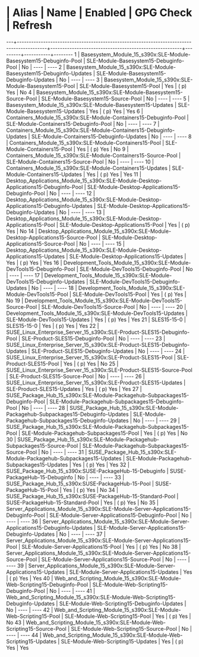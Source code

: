 #  | Alias                                                                                    | Name                                                  | Enabled | GPG Check | Refresh
---+------------------------------------------------------------------------------------------+-------------------------------------------------------+---------+-----------+--------
 1 | Basesystem_Module_15_s390x:SLE-Module-Basesystem15-Debuginfo-Pool                        | SLE-Module-Basesystem15-Debuginfo-Pool                | No      | ----      | ----
 2 | Basesystem_Module_15_s390x:SLE-Module-Basesystem15-Debuginfo-Updates                     | SLE-Module-Basesystem15-Debuginfo-Updates             | No      | ----      | ----
 3 | Basesystem_Module_15_s390x:SLE-Module-Basesystem15-Pool                                  | SLE-Module-Basesystem15-Pool                          | Yes     | ( p) Yes  | No
 4 | Basesystem_Module_15_s390x:SLE-Module-Basesystem15-Source-Pool                           | SLE-Module-Basesystem15-Source-Pool                   | No      | ----      | ----
 5 | Basesystem_Module_15_s390x:SLE-Module-Basesystem15-Updates                               | SLE-Module-Basesystem15-Updates                       | Yes     | ( p) Yes  | Yes
 6 | Containers_Module_15_s390x:SLE-Module-Containers15-Debuginfo-Pool                        | SLE-Module-Containers15-Debuginfo-Pool                | No      | ----      | ----
 7 | Containers_Module_15_s390x:SLE-Module-Containers15-Debuginfo-Updates                     | SLE-Module-Containers15-Debuginfo-Updates             | No      | ----      | ----
 8 | Containers_Module_15_s390x:SLE-Module-Containers15-Pool                                  | SLE-Module-Containers15-Pool                          | Yes     | ( p) Yes  | No
 9 | Containers_Module_15_s390x:SLE-Module-Containers15-Source-Pool                           | SLE-Module-Containers15-Source-Pool                   | No      | ----      | ----
10 | Containers_Module_15_s390x:SLE-Module-Containers15-Updates                               | SLE-Module-Containers15-Updates                       | Yes     | ( p) Yes  | Yes
11 | Desktop_Applications_Module_15_s390x:SLE-Module-Desktop-Applications15-Debuginfo-Pool    | SLE-Module-Desktop-Applications15-Debuginfo-Pool      | No      | ----      | ----
12 | Desktop_Applications_Module_15_s390x:SLE-Module-Desktop-Applications15-Debuginfo-Updates | SLE-Module-Desktop-Applications15-Debuginfo-Updates   | No      | ----      | ----
13 | Desktop_Applications_Module_15_s390x:SLE-Module-Desktop-Applications15-Pool              | SLE-Module-Desktop-Applications15-Pool                | Yes     | ( p) Yes  | No
14 | Desktop_Applications_Module_15_s390x:SLE-Module-Desktop-Applications15-Source-Pool       | SLE-Module-Desktop-Applications15-Source-Pool         | No      | ----      | ----
15 | Desktop_Applications_Module_15_s390x:SLE-Module-Desktop-Applications15-Updates           | SLE-Module-Desktop-Applications15-Updates             | Yes     | ( p) Yes  | Yes
16 | Development_Tools_Module_15_s390x:SLE-Module-DevTools15-Debuginfo-Pool                   | SLE-Module-DevTools15-Debuginfo-Pool                  | No      | ----      | ----
17 | Development_Tools_Module_15_s390x:SLE-Module-DevTools15-Debuginfo-Updates                | SLE-Module-DevTools15-Debuginfo-Updates               | No      | ----      | ----
18 | Development_Tools_Module_15_s390x:SLE-Module-DevTools15-Pool                             | SLE-Module-DevTools15-Pool                            | Yes     | ( p) Yes  | No
19 | Development_Tools_Module_15_s390x:SLE-Module-DevTools15-Source-Pool                      | SLE-Module-DevTools15-Source-Pool                     | No      | ----      | ----
20 | Development_Tools_Module_15_s390x:SLE-Module-DevTools15-Updates                          | SLE-Module-DevTools15-Updates                         | Yes     | ( p) Yes  | Yes
21 | SLES15-15-0                                                                              | SLES15-15-0                                           | Yes     | ( p) Yes  | Yes
22 | SUSE_Linux_Enterprise_Server_15_s390x:SLE-Product-SLES15-Debuginfo-Pool                  | SLE-Product-SLES15-Debuginfo-Pool                     | No      | ----      | ----
23 | SUSE_Linux_Enterprise_Server_15_s390x:SLE-Product-SLES15-Debuginfo-Updates               | SLE-Product-SLES15-Debuginfo-Updates                  | No      | ----      | ----
24 | SUSE_Linux_Enterprise_Server_15_s390x:SLE-Product-SLES15-Pool                            | SLE-Product-SLES15-Pool                               | Yes     | ( p) Yes  | No
25 | SUSE_Linux_Enterprise_Server_15_s390x:SLE-Product-SLES15-Source-Pool                     | SLE-Product-SLES15-Source-Pool                        | No      | ----      | ----
26 | SUSE_Linux_Enterprise_Server_15_s390x:SLE-Product-SLES15-Updates                         | SLE-Product-SLES15-Updates                            | Yes     | ( p) Yes  | Yes
27 | SUSE_Package_Hub_15_s390x:SLE-Module-Packagehub-Subpackages15-Debuginfo-Pool             | SLE-Module-Packagehub-Subpackages15-Debuginfo-Pool    | No      | ----      | ----
28 | SUSE_Package_Hub_15_s390x:SLE-Module-Packagehub-Subpackages15-Debuginfo-Updates          | SLE-Module-Packagehub-Subpackages15-Debuginfo-Updates | No      | ----      | ----
29 | SUSE_Package_Hub_15_s390x:SLE-Module-Packagehub-Subpackages15-Pool                       | SLE-Module-Packagehub-Subpackages15-Pool              | Yes     | ( p) Yes  | No
30 | SUSE_Package_Hub_15_s390x:SLE-Module-Packagehub-Subpackages15-Source-Pool                | SLE-Module-Packagehub-Subpackages15-Source-Pool       | No      | ----      | ----
31 | SUSE_Package_Hub_15_s390x:SLE-Module-Packagehub-Subpackages15-Updates                    | SLE-Module-Packagehub-Subpackages15-Updates           | Yes     | ( p) Yes  | Yes
32 | SUSE_Package_Hub_15_s390x:SUSE-PackageHub-15-Debuginfo                                   | SUSE-PackageHub-15-Debuginfo                          | No      | ----      | ----
33 | SUSE_Package_Hub_15_s390x:SUSE-PackageHub-15-Pool                                        | SUSE-PackageHub-15-Pool                               | Yes     | ( p) Yes  | No
34 | SUSE_Package_Hub_15_s390x:SUSE-PackageHub-15-Standard-Pool                               | SUSE-PackageHub-15-Standard-Pool                      | Yes     | ( p) Yes  | No
35 | Server_Applications_Module_15_s390x:SLE-Module-Server-Applications15-Debuginfo-Pool      | SLE-Module-Server-Applications15-Debuginfo-Pool       | No      | ----      | ----
36 | Server_Applications_Module_15_s390x:SLE-Module-Server-Applications15-Debuginfo-Updates   | SLE-Module-Server-Applications15-Debuginfo-Updates    | No      | ----      | ----
37 | Server_Applications_Module_15_s390x:SLE-Module-Server-Applications15-Pool                | SLE-Module-Server-Applications15-Pool                 | Yes     | ( p) Yes  | No
38 | Server_Applications_Module_15_s390x:SLE-Module-Server-Applications15-Source-Pool         | SLE-Module-Server-Applications15-Source-Pool          | No      | ----      | ----
39 | Server_Applications_Module_15_s390x:SLE-Module-Server-Applications15-Updates             | SLE-Module-Server-Applications15-Updates              | Yes     | ( p) Yes  | Yes
40 | Web_and_Scripting_Module_15_s390x:SLE-Module-Web-Scripting15-Debuginfo-Pool              | SLE-Module-Web-Scripting15-Debuginfo-Pool             | No      | ----      | ----
41 | Web_and_Scripting_Module_15_s390x:SLE-Module-Web-Scripting15-Debuginfo-Updates           | SLE-Module-Web-Scripting15-Debuginfo-Updates          | No      | ----      | ----
42 | Web_and_Scripting_Module_15_s390x:SLE-Module-Web-Scripting15-Pool                        | SLE-Module-Web-Scripting15-Pool                       | Yes     | ( p) Yes  | No
43 | Web_and_Scripting_Module_15_s390x:SLE-Module-Web-Scripting15-Source-Pool                 | SLE-Module-Web-Scripting15-Source-Pool                | No      | ----      | ----
44 | Web_and_Scripting_Module_15_s390x:SLE-Module-Web-Scripting15-Updates                     | SLE-Module-Web-Scripting15-Updates                    | Yes     | ( p) Yes  | Yes
